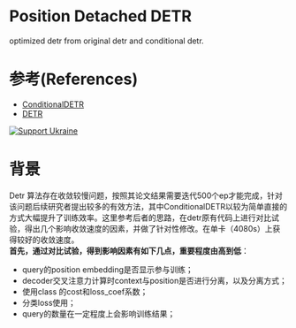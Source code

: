 **Position Detached DETR**
========
optimized detr from original detr and conditional detr.

# 参考(References)
* [ConditionalDETR](https://github.com/Atten4Vis/ConditionalDETR/blob/main/.github/convergence-curve.png)
* [DETR](https://github.com/facebookresearch/detr)


[![Support Ukraine](https://img.shields.io/badge/Support-Ukraine-FFD500?style=flat&labelColor=005BBB)](https://opensource.fb.com/support-ukraine)

# 背景
Detr 算法存在收敛较慢问题，按照其论文结果需要迭代500个ep才能完成，针对该问题后续研究者提出较多的有效方法，其中ConditionalDETR以较为简单直接的方式大幅提升了训练效率。这里参考后者的思路，在detr原有代码上进行对比试验，得出几个影响收敛速度的因素，并做了针对性修改。在单卡（4080s）上获得较好的收敛速度。  
**首先，通过对比试验，得到影响因素有如下几点，重要程度由高到低**：  
* query的position embedding是否显示参与训练；
* decoder交叉注意力计算时context与position是否进行分离，以及分离方式；
* 使用class 的cost和loss_coef系数；
* 分类loss使用；
* query的数量在一定程度上会影响训练结果；

